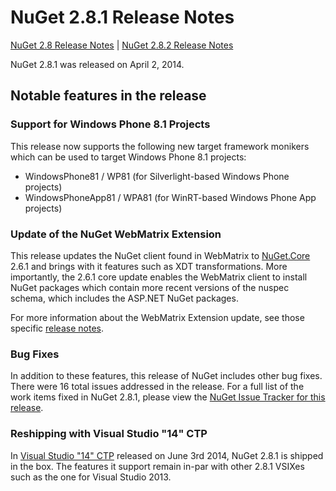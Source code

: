 # NuGet 2.8.1 Release Notes

[NuGet 2.8 Release Notes](/nuget/release-notes/nuget-2.8) | [NuGet 2.8.2 Release Notes](/nuget/release-notes/nuget-2.8.2)

NuGet 2.8.1 was released on April 2, 2014.

## Notable features in the release

### Support for Windows Phone 8.1 Projects
This release now supports the following new target framework monikers which can be used to target Windows Phone 8.1 projects:

* WindowsPhone81 / WP81 (for Silverlight-based Windows Phone projects)
* WindowsPhoneApp81 / WPA81 (for WinRT-based Windows Phone App projects)

### Update of the NuGet WebMatrix Extension
This release updates the NuGet client found in WebMatrix to [NuGet.Core](https://www.nuget.org/packages/Nuget.Core/2.6.1) 2.6.1 and brings with it features such as XDT transformations. More importantly, the 2.6.1 core update enables the WebMatrix client to install NuGet packages which contain more recent versions of the nuspec schema, which includes the ASP.NET NuGet packages.

For more information about the WebMatrix Extension update, see those specific [release notes](/nuget/release-notes/nuget-2.6.1-for-WebMatrix).

### Bug Fixes
In addition to these features, this release of NuGet includes other bug fixes. There were 16 total issues addressed in the release. For a full list of the work items fixed in NuGet 2.8.1, please view the [NuGet Issue Tracker for this release](https://nuget.codeplex.com/workitem/list/advanced?keyword=&status=All&type=All&priority=All&release=NuGet%202.8.1&assignedTo=All&component=All&sortField=LastUpdatedDate&sortDirection=Descending&page=0&reasonClosed=All).

### Reshipping with Visual Studio "14" CTP 
In [Visual Studio "14" CTP](http://www.visualstudio.com/en-us/downloads/visual-studio-14-ctp-vs) released on June 3rd 2014, NuGet 2.8.1 is shipped in the box. The features it support remain in-par with other 2.8.1 VSIXes such as the one for Visual Studio 2013. 
